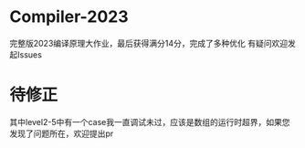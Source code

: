 # Compiler-2023
完整版2023编译原理大作业，最后获得满分14分，完成了多种优化
有疑问欢迎发起Issues
# 待修正
其中level2-5中有一个case我一直调试未过，应该是数组的运行时超界，如果您发现了问题所在，欢迎提出pr
